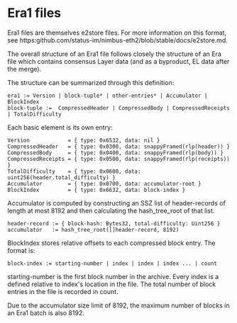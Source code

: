 # Era1 files

 Era1 files are themselves e2store files. For more information on this format,
 see https:github.com/status-im/nimbus-eth2/blob/stable/docs/e2store.md.

 The overall structure of an Era1 file follows closely the structure of an Era file
 which contains consensus Layer data (and as a byproduct, EL data after the merge).

 The structure can be summarized through this definition:

	era1 := Version | block-tuple* | other-entries* | Accumulator | BlockIndex
	block-tuple :=  CompressedHeader | CompressedBody | CompressedReceipts | TotalDifficulty

 Each basic element is its own entry:

	Version            = { type: 0x6532, data: nil }
	CompressedHeader   = { type: 0x0300, data: snappyFramed(rlp(header)) }
	CompressedBody     = { type: 0x0400, data: snappyFramed(rlp(body)) }
	CompressedReceipts = { type: 0x0500, data: snappyFramed(rlp(receipts)) }
	TotalDifficulty    = { type: 0x0600, data: uint256(header.total_difficulty) }
	Accumulator        = { type: 0x0700, data: accumulator-root }
	BlockIndex         = { type: 0x6632, data: block-index }

 Accumulator is computed by constructing an SSZ list of header-records of length at most
 8192 and then calculating the hash_tree_root of that list.

	header-record := { block-hash: Bytes32, total-difficulty: Uint256 }
	accumulator   := hash_tree_root([]header-record, 8192)

 BlockIndex stores relative offsets to each compressed block entry. The
 format is:

	block-index := starting-number | index | index | index ... | count

 starting-number is the first block number in the archive. Every index is a
 defined relative to index's location in the file. The total number of block
 entries in the file is recorded in count.

 Due to the accumulator size limit of 8192, the maximum number of blocks in
 an Era1 batch is also 8192.